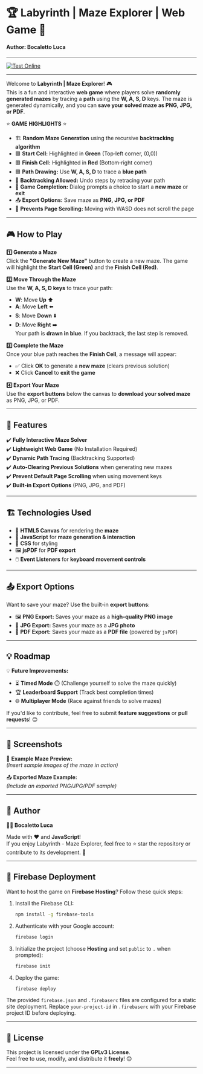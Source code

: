 # 🏆 Labyrinth | Maze Explorer | Web Game 🚀  
#### Author: Bocaletto Luca
---

[![Test Online](https://img.shields.io/badge/Test%20Online-Click%20Here-brightgreen?style=for-the-badge)](https://bocaletto-luca.github.io/Labyrinth/)

---

Welcome to **Labyrinth | Maze Explorer**! 🎮  
This is a fun and interactive **web game** where players solve **randomly generated mazes** by tracing a **path** using the **W, A, S, D** keys. The maze is generated dynamically, and you can **save your solved maze as PNG, JPG, or PDF**.  

⭐ **GAME HIGHLIGHTS** ⭐  
- 🏗️ **Random Maze Generation** using the recursive **backtracking algorithm**  
- 🟩 **Start Cell:** Highlighted in **Green** (Top‑left corner, (0,0))  
- 🟥 **Finish Cell:** Highlighted in **Red** (Bottom‑right corner)  
- 🟦 **Path Drawing:** Use **W, A, S, D** to trace a **blue path**  
- 🔄 **Backtracking Allowed:** Undo steps by retracing your path  
- 🎉 **Game Completion:** Dialog prompts a choice to start a **new maze** or **exit**  
- 📤 **Export Options:** Save maze as **PNG, JPG, or PDF**  
- 🛑 **Prevents Page Scrolling:** Moving with WASD does not scroll the page  
---

## 🎮 How to Play  

**1️⃣ Generate a Maze**  
Click the **"Generate New Maze"** button to create a new maze. The game will highlight the **Start Cell (Green)** and the **Finish Cell (Red)**.

**2️⃣ Move Through the Maze**  
Use the **W, A, S, D keys** to trace your path:  
- **W**: Move **Up** ⬆️  
- **A**: Move **Left** ⬅️  
- **S**: Move **Down** ⬇️  
- **D**: Move **Right** ➡️  
Your path is **drawn in blue**. If you backtrack, the last step is removed.

**3️⃣ Complete the Maze**  
Once your blue path reaches the **Finish Cell**, a message will appear:  
- ✅ Click **OK** to generate a **new maze** (clears previous solution)  
- ❌ Click **Cancel** to **exit the game**  

**4️⃣ Export Your Maze**  
Use the **export buttons** below the canvas to **download your solved maze** as PNG, JPG, or PDF.

---

## 🚀 Features  

✔️ **Fully Interactive Maze Solver**  
✔️ **Lightweight Web Game** (No Installation Required)  
✔️ **Dynamic Path Tracing** (Backtracking Supported)  
✔️ **Auto-Clearing Previous Solutions** when generating new mazes  
✔️ **Prevent Default Page Scrolling** when using movement keys  
✔️ **Built-in Export Options** (PNG, JPG, and PDF)  

---

## 🏗️ Technologies Used  

- 🔵 **HTML5 Canvas** for rendering the **maze**
- 🎨 **JavaScript** for **maze generation & interaction**
- 📜 **CSS** for styling
- 🖼️ **jsPDF** for **PDF export**
- 🖱️ **Event Listeners** for **keyboard movement controls**

---

## 📤 Export Options  

Want to save your maze? Use the built-in **export buttons**:  

- 🖼️ **PNG Export:** Saves your maze as a **high-quality PNG image**  
- 📸 **JPG Export:** Saves your maze as a **JPG photo**  
- 📜 **PDF Export:** Saves your maze as a **PDF file** (powered by `jsPDF`)  

---

## 💡 Roadmap  

💡 **Future Improvements:**  
- ⏳ **Timed Mode** ⏱️ (Challenge yourself to solve the maze quickly)  
- 🏆 **Leaderboard Support** (Track best completion times)  
- 🌐 **Multiplayer Mode** (Race against friends to solve mazes)  

If you'd like to contribute, feel free to submit **feature suggestions** or **pull requests**! 😊  

---

## 🎨 Screenshots  

🔎 **Example Maze Preview:**  
*(Insert sample images of the maze in action)*  

📤 **Exported Maze Example:**  
*(Include an exported PNG/JPG/PDF sample)*  

---

## 📜 Author  

**👨‍💻 Bocaletto Luca**  

Made with ❤️ and **JavaScript**!  
If you enjoy Labyrinth - Maze Explorer, feel free to ⭐ star the repository or contribute to its development. 🚀

---

## 🚀 Firebase Deployment

Want to host the game on **Firebase Hosting**? Follow these quick steps:

1. Install the Firebase CLI:
   ```bash
   npm install -g firebase-tools
   ```
2. Authenticate with your Google account:
   ```bash
   firebase login
   ```
3. Initialize the project (choose **Hosting** and set `public` to `.` when prompted):
   ```bash
   firebase init
   ```
4. Deploy the game:
   ```bash
   firebase deploy
   ```

The provided `firebase.json` and `.firebaserc` files are configured for a static site deployment. Replace `your-project-id` in `.firebaserc` with your Firebase project ID before deploying.

---

## 🔗 License  

This project is licensed under the **GPLv3 License**.  
Feel free to use, modify, and distribute it **freely**! 😊  

---
